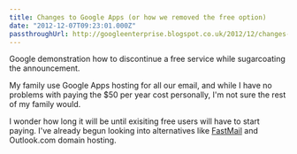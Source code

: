 ```yaml
---
title: Changes to Google Apps (or how we removed the free option)
date: "2012-12-07T09:23:01.000Z"
passthroughUrl: http://googleenterprise.blogspot.co.uk/2012/12/changes-to-google-apps-for-businesses.html
---
```


Google demonstration how to discontinue a free service while sugarcoating the announcement.

My family use Google Apps hosting for all our email, and while I have no problems with paying the $50 per year cost personally, I'm not sure the rest of my family would.

I wonder how long it will be until exisiting free users will have to start paying. I've already begun looking into alternatives like [FastMail](https://www.fastmail.fm) and Outlook.com domain hosting.